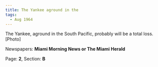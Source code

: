```yaml
---  
title: The Yankee aground in the  
tags:  
  - Aug 1964  
---  
```

  
The Yankee, aground in the South Pacific, probably will be a total loss. [Photo]  
  
Newspapers: **Miami Morning News or The Miami Herald**  
  
Page: **2**, Section: **B** 
